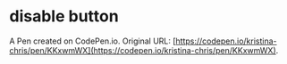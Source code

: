 # disable button

A Pen created on CodePen.io. Original URL: [https://codepen.io/kristina-chris/pen/KKxwmWX](https://codepen.io/kristina-chris/pen/KKxwmWX).

